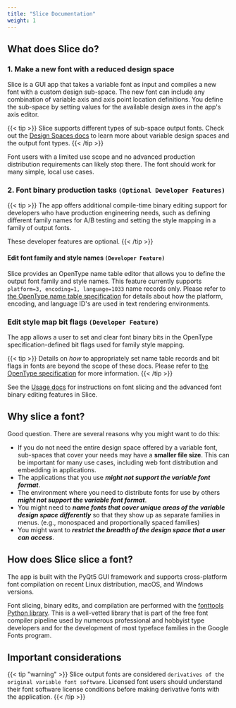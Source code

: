 ```yaml
---
title: "Slice Documentation"
weight: 1
---
```


## What does Slice do?

### 1. Make a new font with a reduced design space

Slice is a GUI app that takes a variable font as input and compiles a new font with a custom design sub-space.  The new font can include any combination of variable axis and axis point location definitions.  You define the sub-space by setting values for the available design axes in the app's axis editor.

{{< tip >}}
Slice supports different types of sub-space output fonts.   Check out the [Design Spaces docs](designspaces) to learn more about variable design spaces and the output font types.
{{< /tip >}}

Font users with a limited use scope and no advanced production distribution requirements can likely stop there.  The font should work for many simple, local use cases.

### 2. Font binary production tasks `(Optional Developer Features)`

{{< tip >}}
The app offers additional compile-time binary editing support for developers who have production engineering needs, such as defining different family names for A/B testing and setting the style mapping in a family of output fonts.

These developer features are optional.
{{< /tip >}}

#### Edit font family and style names `(Developer Feature)`

Slice provides an OpenType name table editor that allows you to define the output font family and style names.  This feature currently supports `platform=3, encoding=1, language=1033` name records only. Please refer to [the OpenType name table specification](https://docs.microsoft.com/en-us/typography/opentype/spec/name) for details about how the platform, encoding, and language ID's are used in text rendering environments.

### Edit style map bit flags `(Developer Feature)`

The app allows a user to set and clear font binary bits in the OpenType specification-defined bit flags used for family style mapping.

{{< tip >}}
Details on *how* to appropriately set name table records and bit flags in fonts are beyond the scope of these docs.  Please refer to [the OpenType specification](https://docs.microsoft.com/en-us/typography/opentype/spec/) for more information.
{{< /tip >}}

See the [Usage docs](usage) for instructions on font slicing and the advanced font binary editing features in Slice.

## Why slice a font?

Good question.  There are several reasons why you might want to do this:

- If you do not need the entire design space offered by a variable font, sub-spaces that cover your needs may have a **smaller file size**. This can be important for many use cases, including web font distribution and embedding in applications.
- The applications that you use _**might not support the variable font format**_.
- The environment where you need to distribute fonts for use by others _**might not support the variable font format**_.
- You might need to _**name fonts that cover unique areas of the variable design space differently**_ so that they show up as separate families in menus. (e.g., monospaced and proportionally spaced families)
- You might want to _**restrict the breadth of the design space that a user can access**_.

## How does Slice slice a font?

The app is built with the PyQt5 GUI framework and supports cross-platform font compilation on recent Linux distribution, macOS, and Windows versions.

Font slicing, binary edits, and compilation are performed with the [fonttools Python library](https://github.com/fonttools/fonttools).  This is a well-vetted library that is part of the free font compiler pipeline used by numerous professional and hobbyist type developers and for the development of most typeface families in the Google Fonts program.

## Important considerations

{{< tip "warning" >}}
Slice output fonts are considered `derivatives of the original variable font software`.  Licensed font users should understand their font software license conditions before making derivative fonts with the application.
{{< /tip >}}

